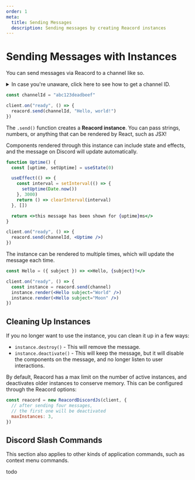 ```yaml
---
order: 1
meta:
  title: Sending Messages
  description: Sending messages by creating Reacord instances
---
```


# Sending Messages with Instances

You can send messages via Reacord to a channel like so.

<details>
  <summary>In case you're unaware, click here to see how to get a channel ID.</summary>

1. Enable "Developer Mode" in your Discord client settings.
   ![Enabling developer mode](/images/developer-mode.png)
1. Right click any channel, and select "Copy ID".
![Copying the channel ID](/images/copy-channel-id.png)
</details>

```jsx
const channelId = "abc123deadbeef"

client.on("ready", () => {
  reacord.send(channelId, "Hello, world!")
})
```

The `.send()` function creates a **Reacord instance**. You can pass strings, numbers, or anything that can be rendered by React, such as JSX!

Components rendered through this instance can include state and effects, and the message on Discord will update automatically.

```jsx
function Uptime() {
  const [uptime, setUptime] = useState(0)

  useEffect(() => {
    const interval = setInterval(() => {
      setUptime(Date.now())
    }, 3000)
    return () => clearInterval(interval)
  }, [])

  return <>this message has been shown for {uptime}ms</>
}

client.on("ready", () => {
  reacord.send(channelId, <Uptime />)
})
```

The instance can be rendered to multiple times, which will update the message each time.

```jsx
const Hello = ({ subject }) => <>Hello, {subject}!</>

client.on("ready", () => {
  const instance = reacord.send(channel)
  instance.render(<Hello subject="World" />)
  instance.render(<Hello subject="Moon" />)
})
```

## Cleaning Up Instances

If you no longer want to use the instance, you can clean it up in a few ways:

- `instance.destroy()` - This will remove the message.
- `instance.deactivate()` - This will keep the message, but it will disable the components on the message, and no longer listen to user interactions.

By default, Reacord has a max limit on the number of active instances, and deactivates older instances to conserve memory. This can be configured through the Reacord options:

```js
const reacord = new ReacordDiscordJs(client, {
  // after sending four messages,
  // the first one will be deactivated
  maxInstances: 3,
})
```

## Discord Slash Commands

<aside className="opacity-75 italic">
This section also applies to other kinds of application commands, such as context menu commands.
</aside>

todo
